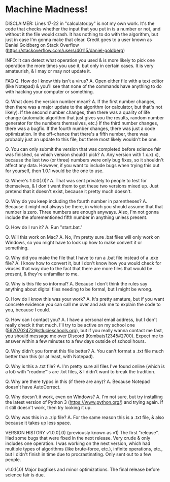 # Machine Madness!

DISCLAIMER:
Lines 17-22 in "calculator.py" is not my own work. It's the code that checks whether the input that you put in is a number or not, and without it the file would crash.
It has nothing to do with the algorithm, but just in case I'm gonna make that clear.
Credit goes to a user known as Daniel Goldberg on Stack Overflow (https://stackoverflow.com/users/40115/daniel-goldberg)

INFO:
It can detect what operation you used & is more likely to pick one operation the more times you use it, but only in certain cases. It is very amateurish, & I may or may not update it.

FAQ
Q. How do I know this isn't a virus?
A. Open either file with a text editor (like Notepad) & you'll see that none of the commands have anything to do with hacking your computer or something.

Q. What does the version number mean?
A. If the first number changes, then there was a major update to the algorithm (or calculator, but that's not likely).
If the second number changes, then there was a quality of life change (automatic algorithm that just gives you the results, random number generator for the numbers themselves, etc.)
If the third number changes, there was a bugfix.
If the fourth number changes, there was just a code optimization.
In the off-chance that there's a fifth number, there was probably just an update to this file, but there most likely wouldn't be one.

Q. You can only submit the version that was completed before science fair was finished, so which version should I pick?
A. Any version with 1.x.x(.x), because the last two (or three) numbers were only bug fixes, so it shouldn't affect any data.
However, if you want to include bugs when trying this out for yourself, then 1.0.1 would be the one to use.

Q. Where's 1.0.0(.0)?
A. That was sent privately to people to test for themselves, & I don't want them to get these two versions mixed up. Just pretend that it doesn't exist, because it pretty much doesn't.

Q. Why do you keep including the fourth number in parentheses?
A. Because it might not always be there, in which you should assume that that number is zero. Three numbers are enough anyways.
Also, I'm not gonna include the aforementioned fifth number in anything unless present.

Q. How do I run it?
A. Run "start.bat."

Q. Will this work on Mac?
A. No, I'm pretty sure .bat files will only work on Windows, so you might have to look up how to make convert it or something.

Q. Why did you make the file that I have to run a .bat file instead of a .exe file?
A. I know how to convert it, but I don't know how you would check for viruses that way due to the fact that there are more files that would be present, & they're unfamiliar to me.

Q. Why is this file so informal?
A. Because I don't think the rules say anything about digital files needing to be formal, but I might be wrong.

Q. How do I know this was your work?
A. It's pretty amature, but if you want concrete evidence you can call me over and ask me to explain the code to you, because I could.

Q. How can I contact you?
A. I have a personal email address, but I don't really check it that much.
I'll try to be active on my school one (5620702472@stlucieschools.org), but if you really wanna contact me fast, you should message me over Discord (Kombats12345#2700). Expect me to answer within a few minutes to a few days outside of school hours.

Q. Why didn't you format this file better?
A. You can't format a .txt file much better than this (or at least, with Notepad).

Q. Why is this a .txt file?
A. I'm pretty sure all files I've found online (which is a lot) with "readme"'s are .txt files, & I didn't want to break the tradition.

Q. Why are there typos in this (if there are any)?
A. Because Notepad doesn't have AutoCorrect.

Q. Why doesn't it work, even on Windows?
A. I'm not sure, but try installing the latest version of Python 3 (https://www.python.org/) and trying again. If it still doesn't work, then try looking it up.

Q. Why was this in a .zip file?
A. For the same reason this is a .txt file, & also because it takes up less space.

VERSION HISTORY
v1.0.0(.0) (previously known as v1)
The first "release".
Had some bugs that were fixed in the next release.
Very crude & only includes one operation.
I was working on the next version, which had multiple types of algorithms (like brute-force, etc.), infinite operations, etc., but I didn't finish in time due to procrastinating.
Only sent out to a few people.

v1.0.1(.0)
Major bugfixes and minor optimizations.
The final release before science fair is due.
